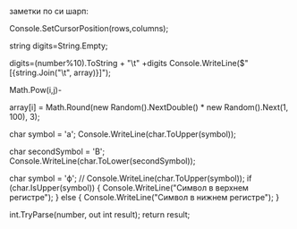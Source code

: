 заметки по си шарп:
<!-- Установить курсор -->
Console.SetCursorPosition(rows,columns);
<!-- Заполнение пустая строка -->
string digits=String.Empty;

digits=(number%10).ToString + "\t" +digits 
Console.WriteLine($"[{string.Join("\t", array)}]");
 <!-- Возведение в степень i в степени j; -->
Math.Pow(i,j)-
<!-- // Округление  Math.Round(вещественное число, количество цифр после запятой) -->
array[i] = Math.Round(new Random().NextDouble() * new Random().Next(1, 100), 3);
<!-- .ToLower()  .ToUpper() приводят строку к нижнему и верхнему регистру. -->
char symbol = 'a';
Console.WriteLine(char.ToUpper(symbol));

char secondSymbol = 'B';
Console.WriteLine(char.ToLower(secondSymbol));

<!-- Проверка регистра -->
char symbol = 'ф';
// Console.WriteLine(char.ToUpper(symbol));
if (char.IsUpper(symbol))
{
    Console.WriteLine("Символ в верхнем регистре");
}
else
{
    Console.WriteLine("Символ в нижнем регистре");
}
<!-- Проверка на наличие других символов кроме цифр, 
принимает строку и если в строке все цифры возвращает целое число-->
 int.TryParse(number, out int result);
    return result;